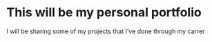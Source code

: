 # This will be my personal portfolio
I will be sharing some of my projects that I've done through my carrer
